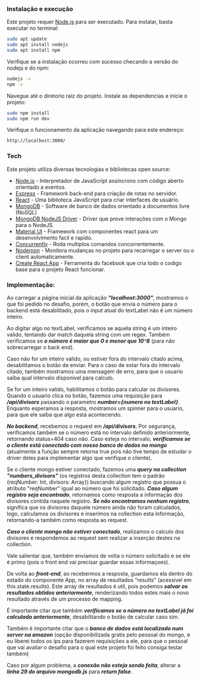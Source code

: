 ### Instalação e execução

Este projeto requer [Node.js](https://nodejs.org/) para ser executado.
Para instalar, basta executar no terminal:

```sh
sudo apt update
sudo apt install nodejs
sudo apt install npm
```
Verifique se a instalação ocorreu com sucesso checando a versão do nodejs e do npm:
```sh
nodejs -v
npm -v
```
Navegue até o diretorio raiz do projeto.
Instale as dependencias e inicie o projeto:
```sh
sudo npm install
sudo npm run dev
```
Verifique o funcionamento da aplicação navegando para este endereço:
```sh
http://localhost:3000/
```

### Tech
Este projeto utiliza diversas tecnologias e bibliotecas open source:

* [Node.js] - Interpretador de JavaScript assíncrono com código aberto orientado a eventos.
* [Express] - Framework back-end para criação de rotas no servidor.
* [React] - Uma biblioteca JavaScript para criar interfaces de usuário.
* [MongoDB] - Software de banco de dados orientado a documentos livre (NoSQL)
* [MongoDB NodeJS Driver] - Driver que prove interações com o Mongo para o NodeJS.
* [Material UI] - Framework com componentes react para um desenvolvimento facil e rapido.
* [Concurrently] - Roda multiplos comandos concorrentemente.
* [Nodemon] - Monitora mudanças no projeto para recarregar o server ou o client automaticamente.
* [Create React App] - Ferramenta do facebook que cria todo o codigo base para o projeto React funcionar.

### Implementação:

Ao carregar a página inicial da aplicação ***"localhost:3000"***, mostramos o que foi pedido no desafio, porém, o botão que envia o número para o backend está desabilitado, pois o input atual do textLabel não é um número inteiro.

Ao digitar algo no textLabel, verificamos se aquela string é um inteiro valido, tentando dar match daquela string com um regex. Também verificamos se ***o número é maior que 0 e menor que 10^8*** (para não sobrecarregar o back end).

Caso não for um inteiro valido, ou estiver fora do intervalo citado acima, desabilitamos o botão de enviar. Para o caso de estar fora do intervalo citado, também mostramos uma mensagem de erro, para que o usuario saiba qual intervalo disponivel para calculo.

Se for um inteiro valido, habilitamos o botão para calcular os divisores. Quando o usuario clica no botão, fazemos uma requisição para ***/api/divisors*** passando o parametro ***number={numero no textLabel}***. Enquanto esperamos a resposta, mostramos um spinner para o usuario, para que ele saiba que algo está acontecendo.

***No backend***, recebemos o request em ***/api/divisors***. Por segurança, verificamos também se o número está no intervalo definido anteriormente, retornando status=404 caso não. Caso esteja no intervalo, ***verificamos se o cliente está conectado com nosso banco de dados no mongo*** (atualmente a função sempre retorna true pois não tive tempo de estudar o driver deles para implementar algo que verifique o cliente). 

Se o cliente mongo estiver conectado, fazemos uma ***query na collection "numbers_divisors"*** (os registros desta collection tem o padrão {reqNumber: Int, divisors: Array}) buscando algum registro que possua o atributo "reqNumber" igual ao número que foi solicitado. ***Caso algum registro seja encontrado***, retornamos como resposta a informação dos divisores contida naquele registro. ***Se não encontramos nenhum registro***, significa que os divisores daquele número ainda não foram calculados, logo, calculamos os divisores e inserimos na collection esta informação, retornando-a também como resposta ao request.

***Caso o cliente mongo não estiver conectado***, realizamos o calculo dos divisores e respondemos ao request sem realizar a inserção destes na collection.

Vale salientar que, também enviamos de volta o número solicitado e se ele é primo (pois o front end vai precisar guardar essas informaçoes).

De volta ao ***front-end***, ao recebermos a resposta, guardamos ela dentro do estado do componente App, no array de resultados "results" (acessivel em this.state.results). Este array de resultados é util, pois podemos ***salvar os resultados obtidos anteriormente***, renderizando todos estes mais o novo resultado através de um processo de mapping. 

É importante citar que também ***verificamos se o número no textLabel já foi calculado anteriormente***, desabilitando o botão de calcular caso sim. 

Também é importante citar que o ***banco de dados está localizado num server na amazon*** (opção disponibilizada gratis pelo pessoal do mongo, e eu liberei todos os ips para fazerem requisições a ele, para que o pessoal que vai avaliar o desafio para o qual este projeto foi feito consiga testar também)

Caso por algum problema, a ***conexão não esteja sendo feita***, alterar a ***linha 29 do arquivo mongodb.js*** para ***return false***.

[//]: # (Links de referencia)

   [node.js]: <http://nodejs.org>
   [express]: <https://expressjs.com>
   [react]: <https://reactjs.org/>
   [mongodb]: <https://www.mongodb.com/>
   [mongodb nodejs driver]: <http://mongodb.github.io/node-mongodb-native/3.4/quick-start/quick-start/>
   [material ui]: <https://material-ui.com/>
   [concurrently]: <https://www.npmjs.com/package/concurrently>
   [nodemon]: <https://nodemon.io/>
   [create react app]: <https://github.com/facebook/create-react-app>
